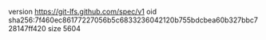 version https://git-lfs.github.com/spec/v1
oid sha256:7f460ec86177227056b5c6833236042120b755bdcbea60b327bbc728147ff420
size 5604
